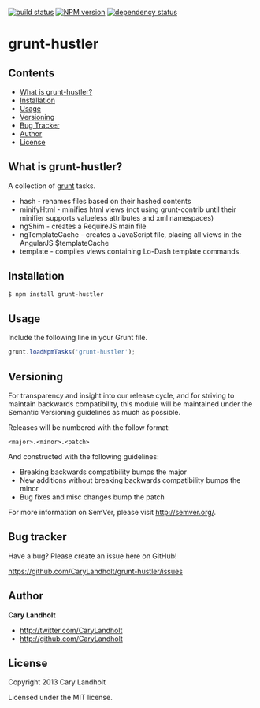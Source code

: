 [![build status](https://secure.travis-ci.org/CaryLandholt/grunt-hustler.png)](http://travis-ci.org/CaryLandholt/grunt-hustler)
[![NPM version](https://badge.fury.io/js/grunt-hustler.png)](http://badge.fury.io/js/grunt-hustler)
[![dependency status](https://david-dm.org/CaryLandholt/grunt-hustler.png)](https://david-dm.org/CaryLandholt/grunt-hustler)
# grunt-hustler

## Contents

* [What is grunt-hustler?](#what-is-grunt-hustler)
* [Installation](#installation)
* [Usage](#usage)
* [Versioning](#versioning)
* [Bug Tracker](#bug-tracker)
* [Author](#author)
* [License](#license)

## What is grunt-hustler?

A collection of [grunt](https://github.com/cowboy/grunt) tasks.

* hash - renames files based on their hashed contents
* minifyHtml - minifies html views (not using grunt-contrib until their minifier supports valueless attributes and xml namespaces)
* ngShim - creates a RequireJS main file
* ngTemplateCache - creates a JavaScript file, placing all views in the AngularJS $templateCache
* template - compiles views containing Lo-Dash template commands.

## Installation

```bash
$ npm install grunt-hustler
```

## Usage

Include the following line in your Grunt file.

```javascript
grunt.loadNpmTasks('grunt-hustler');
```

## Versioning

For transparency and insight into our release cycle, and for striving to maintain backwards compatibility, this module will be maintained under the Semantic Versioning guidelines as much as possible.

Releases will be numbered with the follow format:

`<major>.<minor>.<patch>`

And constructed with the following guidelines:

* Breaking backwards compatibility bumps the major
* New additions without breaking backwards compatibility bumps the minor
* Bug fixes and misc changes bump the patch

For more information on SemVer, please visit http://semver.org/.

## Bug tracker

Have a bug?  Please create an issue here on GitHub!

https://github.com/CaryLandholt/grunt-hustler/issues

## Author

**Cary Landholt**

+ http://twitter.com/CaryLandholt
+ http://github.com/CaryLandholt


## License

Copyright 2013 Cary Landholt

Licensed under the MIT license.